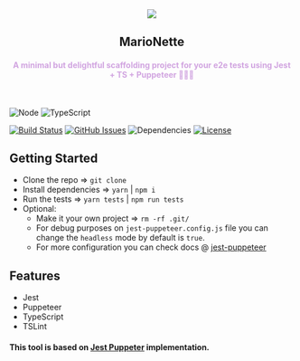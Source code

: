 <p align="center" style="margin-top: 1rem;">
  <img src="https://files.catbox.moe/foqras.png">
  <h2 align="center">MarioNette</h2>
  <h4 align="center" style="color:#D1A4E0;">A minimal but delightful scaffolding project for your e2e tests using Jest + TS + Puppeteer 🎪🤡🎪 </h4>
</p>
&nbsp;&nbsp;&nbsp;&nbsp;&nbsp;&nbsp;&nbsp;&nbsp;&nbsp;&nbsp;&nbsp;&nbsp;&nbsp;&nbsp;&nbsp;&nbsp;&nbsp;&nbsp;&nbsp;

![Node](https://img.shields.io/badge/node%40latest-%3E%3D%208.0.0-brightgreen.svg)
![TypeScript](https://img.shields.io/badge/types-TypeScript-blue.svg)

[![Build Status](https://travis-ci.com/KelviNosse/MarioNette.svg?branch=master)](https://travis-ci.org/kelvinosse/marionette)
[![GitHub Issues](https://img.shields.io/github/issues/kelvinosse/MarioNette.svg)](https://github.com/KelviNosse/MarioNette/issues)
![Dependencies](https://img.shields.io/badge/dependencies-up%20to%20date-purple.svg)
[![License](https://img.shields.io/badge/license-MIT-red.svg)](https://opensource.org/licenses/MIT)

## Getting Started

- Clone the repo => `git clone`
- Install dependencies => `yarn` | `npm i`
- Run the tests => `yarn tests` | `npm run tests`
- Optional:
  - Make it your own project => `rm -rf .git/`
  - For debug purposes on `jest-puppeteer.config.js` file you can change the `headless` mode by default is `true`.
  - For more configuration you can check docs @ [jest-puppeteer](https://github.com/smooth-code/jest-puppeteer)

## Features

- Jest
- Puppeteer
- TypeScript
- TSLint

#### This tool is based on [Jest Puppeter](https://github.com/smooth-code/jest-puppeteer) implementation.

